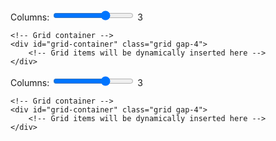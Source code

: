 <div class="container mx-auto px-4">
    <!-- Simple controls -->
    <div class="bg-white p-4 rounded-lg shadow mb-4 flex items-center gap-4">
        <label for="columns" class="font-medium whitespace-nowrap">Columns:</label>
        <input type="range" id="columns" min="1" max="4" value="3" class="flex-grow">
        <span id="columns-value" class="font-medium">3</span>
    </div>
    
    <!-- Grid container -->
    <div id="grid-container" class="grid gap-4">
        <!-- Grid items will be dynamically inserted here -->
    </div>
</div>

<style>
/* GitHub Pagesのデフォルトマージンをオーバーライド */
.markdown-body {
    max-width: none !important;
    margin: 0 !important;
    padding: 0 !important;
}
.molecule-viewer {
    position: relative;
    width: 100%;
    height: 100%;
    background-color: #ffffff;
}
/* Molstar specific overrides */
.msp-plugin {
    position: relative !important;
    height: 100%;
}
.msp-plugin-content {
    position: relative !important;
    height: 100%;
}
.msp-viewport {
    position: relative !important;
    height: 100% !important;
}
</style>

<div class="mx-2"> <!-- container クラスを削除し、最小限のマージンを設定 -->
    <!-- Simple controls -->
    <div class="bg-white p-4 rounded-lg shadow mb-4 flex items-center gap-4">
        <label for="columns" class="font-medium whitespace-nowrap">Columns:</label>
        <input type="range" id="columns" min="1" max="4" value="3" class="flex-grow">
        <span id="columns-value" class="font-medium">3</span>
    </div>
    
    <!-- Grid container -->
    <div id="grid-container" class="grid gap-4">
        <!-- Grid items will be dynamically inserted here -->
    </div>
</div>

<script src="https://cdn.tailwindcss.com"></script>
<script src="https://cdn.jsdelivr.net/npm/molstar@latest/build/viewer/molstar.js"></script>
<link rel="stylesheet" type="text/css" href="https://cdn.jsdelivr.net/npm/molstar@latest/build/viewer/molstar.css" />

<script>
// サイズ計算関数を修正
function calculateViewerSize(columns) {
    // ウィンドウの幅から直接計算
    const windowWidth = window.innerWidth;
    // 最小マージンのみを考慮（両側2px = 4px）
    const gap = 16; // gap-4 = 1rem = 16px
    const padding = 8; // 両側合わせて8px
    const availableWidth = windowWidth - (padding * columns) - (gap * (columns - 1)) - 4; // 4pxはページマージン
    const size = Math.floor(availableWidth / columns);
    
    // サイズの制限を追加
    const minSize = 200;
    const maxSize = 500;
    return Math.max(minSize, Math.min(size, maxSize));
}

// 分子構造のデータ
const structures = [
    {
        id: 'viewer1',
        name: '2buk',
        url: 'https://files.rcsb.org/download/2BUK.pdb',
        format: 'pdb'
    },
    {
        id: 'viewer2',
        name: '4v4m',
        url: 'https://files.rcsb.org/download/4V4M.cif',
        format: 'mmcif'
    },
    {
        id: 'viewer3',
        name: '6s44',
        url: 'https://files.rcsb.org/download/6S44.pdb',
        format: 'pdb'
    },
    {
        id: 'viewer4',
        name: '7odw',
        url: 'https://files.rcsb.org/download/7ODW.pdb',
        format: 'pdb'
    },
    {
        id: 'viewer5',
        name: '3r0r',
        url: 'https://files.rcsb.org/download/3R0R.pdb',
        format: 'pdb'
    },
    {
        id: 'viewer6',
        name: '5zju',
        url: 'https://files.rcsb.org/download/5ZJU.pdb',
        format: 'pdb',
        snapshot: 'https://raw.githubusercontent.com/matsunagalab/capsid_view/main/5zju.molj'
    },
    {
        id: 'viewer7',
        name: '1stm',
        url: 'https://files.rcsb.org/download/1STM.pdb',
        format: 'pdb'
    },
    {
        id: 'viewer8',
        name: '1vb4',
        url: 'https://files.rcsb.org/download/1VB4.pdb',
        format: 'pdb'
    },
    {
        id: 'viewer9',
        name: '1m1c',
        url: 'https://files.rcsb.org/download/1M1C.pdb',
        format: 'pdb'
    },
    {
        id: 'viewer10',
        name: '6r7m',
        url: 'https://files.rcsb.org/download/6R7M.pdb',
        format: 'pdb'
    },
    {
        id: 'viewer11',
        name: '2m99',
        url: 'https://files.rcsb.org/download/2M99.pdb',
        format: 'pdb'
    }
];

// ビューアのサイズを計算する関数
function calculateViewerSize(columns) {
    // コンテナの幅から1グリッドの幅を計算
    const container = document.querySelector('.container');
    const containerWidth = container.clientWidth;
    // パディングとギャップを考慮してグリッドサイズを計算
    const gap = 16; // gap-4 = 1rem = 16px
    const padding = 32; // p-4 = 1rem padding on each side = 32px total
    const availableWidth = containerWidth - (padding * columns) - (gap * (columns - 1));
    const size = Math.floor(availableWidth / columns);
    
    // サイズの制限を追加
    const minSize = 200;
    const maxSize = 500;
    return Math.max(minSize, Math.min(size, maxSize));
}

// グリッドアイテムを生成する関数
function createGridItem(structure, size) {
    const molstarUrl = `https://molstar.org/viewer/?pdb=${structure.name}&preset=default&collapse-left-panel=1`;
    return `
        <div class="bg-white p-4 rounded-lg shadow">
            <h2 class="text-lg font-semibold mb-2">
                <a href="${molstarUrl}" target="_blank" class="text-blue-600 hover:text-blue-800 hover:underline">
                    ${structure.name}
                </a>
            </h2>
            <div id="${structure.id}" style="width: 100%; height: ${size}px;"></div>
        </div>
    `;
}

// Molstarビューアのオプション
const viewerOptions = {
    layoutIsExpanded: false,
    layoutShowControls: false,
    layoutShowRemoteState: false,
    layoutShowSequence: false,
    layoutShowLog: false,
    layoutShowLeftPanel: false,
    layoutShowStructureSourceControls: false,
    viewportShowAnimation: false,
    viewportShowExpand: false,
    viewportShowSelectionMode: false,
    viewportShowTrajectoryControls: false,
    canvas3d: {
        antialiasing: true,
        backgroundColor: { r: 255, g: 255, b: 255, a: 1 }
    }
};

// プラグインの状態を追跡
const viewers = new Map();

// グリッドを更新する関数
async function updateGrid() {
    const gridContainer = document.getElementById('grid-container');
    const columns = document.getElementById('columns').value;
    document.getElementById('columns-value').textContent = columns;

    const viewerSize = calculateViewerSize(columns);

    viewers.forEach(viewer => {
        if (viewer && viewer.plugin) {
            viewer.plugin.dispose();
        }
    });
    viewers.clear();

    gridContainer.className = `grid gap-4 grid-cols-${columns}`;
    gridContainer.innerHTML = structures.map(structure => 
        createGridItem(structure, viewerSize)
    ).join('');

    // molstarビューアを初期化
    for (const structure of structures) {
        try {
            const viewer = await molstar.Viewer.create(
                structure.id,
                { ...viewerOptions, canvas3d: { ...viewerOptions.canvas3d } }
            );
            
            viewers.set(structure.id, viewer);
            
            try {
                // スナップショットを読み込む
                await viewer.loadSnapshotFromUrl(structure.snapshot, 'molx');
            } catch (snapshotError) {
                console.warn(`Snapshot load failed for ${structure.name}, falling back to default structure:`, snapshotError);
                // スナップショットのロードに失敗した場合、通常の構造読み込みにフォールバック
                await viewer.loadStructureFromUrl(structure.url, structure.format)
                    .then(() => {
                        const plugin = viewer.plugin;
                        const state = plugin.state.data;
                        const update = state.build()
                            .update(state.select('structure-representation'), (old) => {
                                return {
                                    ...old,
                                    type: 'cartoon',
                                    color: 'chain-id'
                                };
                            });
                        plugin.runTask(plugin.state.updateTree(update));
                    });
            }
        } catch (error) {
            console.error(`Error initializing viewer for ${structure.name}:`, error);
        }
    }
}

// ウィンドウリサイズ時にグリッドを更新
let resizeTimeout;
window.addEventListener('resize', () => {
    clearTimeout(resizeTimeout);
    resizeTimeout = setTimeout(updateGrid, 100);
});

// スライダーの変更イベントを監視
document.getElementById('columns').addEventListener('input', updateGrid);

// 初期表示
document.addEventListener('DOMContentLoaded', () => {
    updateGrid();
});

// ページ遷移時にビューアを破棄
window.addEventListener('beforeunload', () => {
    viewers.forEach(viewer => {
        if (viewer && viewer.plugin) {
            viewer.plugin.dispose();
        }
    });
});
</script>
